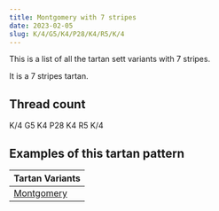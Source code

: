 ```yaml
---
title: Montgomery with 7 stripes
date: 2023-02-05
slug: K/4/G5/K4/P28/K4/R5/K/4
---
```

This is a list of all the tartan sett variants with 7 stripes.

It is a 7 stripes tartan.


## Thread count
K/4 G5 K4 P28 K4 R5 K/4

## Examples of this tartan pattern

| Tartan Variants |
|---------------|
| [Montgomery](/variants/k/4/g5/k4/p28/k4/r5/k/4-g004c00-k000000-p5a3094-rc80000)||
